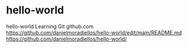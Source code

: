 # hello-world
hello-world
Learning Git github.com https://github.com/danielmoradiellos/hello-world/edit/main/README.md https://github.com/danielmoradiellos/hello-world/
